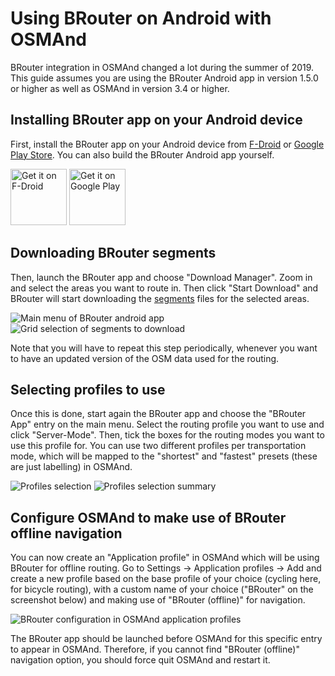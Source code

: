 Using BRouter on Android with OSMAnd
====================================

BRouter integration in OSMAnd changed a lot during the summer of 2019. This
guide assumes you are using the BRouter Android app in version 1.5.0 or higher
as well as OSMAnd in version 3.4 or higher.


## Installing BRouter app on your Android device

First, install the BRouter app on your Android device from
[F-Droid](https://f-droid.org/packages/btools.routingapp) or [Google Play
Store](https://play.google.com/store/apps/details?id=btools.routingapp). You
can also build the BRouter Android app yourself.

<a href="https://f-droid.org/packages/btools.routingapp" target="_blank">
<img src="https://f-droid.org/badge/get-it-on.png" alt="Get it on F-Droid" height="90"/></a>
<a href="https://play.google.com/store/apps/details?id=btools.routingapp" target="_blank">
<img src="https://play.google.com/intl/en_us/badges/images/generic/en-play-badge.png" alt="Get it on Google Play" height="90"/></a>


## Downloading BRouter segments

Then, launch the BRouter app and choose "Download Manager". Zoom in and select
the areas you want to route in. Then click "Start Download" and BRouter will
start downloading the [segments](http://brouter.de/brouter/segments4/) files
for the selected areas.

<img src="./brouter-main.png" alt="Main menu of BRouter android app"/>

<img src="./brouter-grid.png" alt="Grid selection of segments to download"/>

Note that you will have to repeat this step periodically, whenever you want to have an
updated version of the OSM data used for the routing.


## Selecting profiles to use

Once this is done, start again the BRouter app and choose the "BRouter App"
entry on the main menu. Select the routing profile you want to use and click
"Server-Mode". Then, tick the boxes for the routing modes you want to use this
profile for. You can use two different profiles per transportation mode, which
will be mapped to the "shortest" and "fastest" presets (these are just
labelling) in OSMAnd.

<img src="./brouter-profiles.png" alt="Profiles selection"/>

<img src="./brouter-profiles-summary.png" alt="Profiles selection summary"/>


## Configure OSMAnd to make use of BRouter offline navigation

You can now create an "Application profile" in OSMAnd which will be using
BRouter for offline routing. Go to Settings -> Application profiles -> Add and
create a new profile based on the base profile of your choice (cycling here,
for bicycle routing), with a custom name of your choice ("BRouter" on the
screenshot below) and making use of "BRouter (offline)" for navigation.

<img src="./brouter-osmand.png" alt="BRouter configuration in OSMAnd
application profiles"/>

The BRouter app should be launched before OSMAnd for this specific entry to
appear in OSMAnd. Therefore, if you cannot find "BRouter (offline)" navigation
option, you should force quit OSMAnd and restart it.
